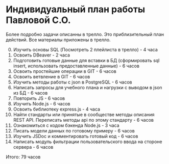 # Индивидуальный план работы Павловой С.О.

Более подробно задачи описанны в трелло. Это приблизительный план действий.
Все материалы приложены в трелло.

0. Изучить основы SQL (Посмотреть 2 плейлиста в трелло) - 4 часа
0. Освоить DBeaver - 2 часа
0. Подготовить готовые данные для вставки в БД (сформировать sql insert, использовать предоставленные данные) - 6 часов
0. Освоить простейшие операции в GIT - 6 часов
0. Освоить ветвление в GIT - 6 часов
0. Изучить методы работы с json в PostgreSQL - 6 часов
0. Написать запросы для учебного плана и нагрузки с выводом в json из БД - 6 часов
0. Повторить JS - 6 часов
0. Изучить Node.js - 6 часов
0. Освоить библиотеку express.js - 4 часа
0. Найти стандарты или принятые в сообществе методы описания REST API. Переписать методы api по этому стандарту - 6 часов
0. Ознакомиться с кодом бэкенда Node.js - 3 часа
0. Писать модели данных по готовому примеру - 6 часов
0. Изучить JSDoc и комментировать готовый код - 6 часов
0. Написать модуль фильтрации пользовательского ввода на стороне сервера - 6 часов


Итого: 79 часов 